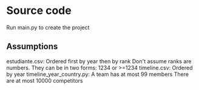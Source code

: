 # Source code
Run main.py to create the project

## Assumptions
estudiante.csv:
  Ordered first by year then by rank
  Don't assume ranks are numbers. They can be in two forms: 1234 or >=1234
timeline.csv:
  Ordered by year
timeline_year_country.py:
  A team has at most 99 members
  There are at most 10000 competitors
